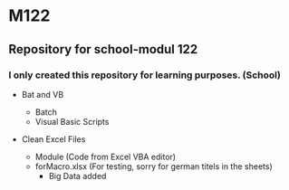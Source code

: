 # M122
## Repository for school-modul 122
### I only created this repository for learning purposes. (School)

* Bat and VB

    * Batch
    * Visual Basic Scripts

* Clean Excel Files
    * Module (Code from Excel VBA editor)
    * forMacro.xlsx (For testing, sorry for german titels in the sheets)
         * Big Data added
